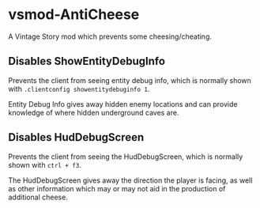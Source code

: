 # vsmod-AntiCheese

A Vintage Story mod which prevents some cheesing/cheating.

## Disables ShowEntityDebugInfo

Prevents the client from seeing entity debug info, which is normally shown with `.clientconfig showentitydebuginfo 1`.

Entity Debug Info gives away hidden enemy locations and can provide knowledge of where hidden underground caves are.

## Disables HudDebugScreen

Prevents the client from seeing the HudDebugScreen, which is normally shown with `ctrl + f3`.

The HudDebugScreen gives away the direction the player is facing, as well as other information which may or may not aid in the production of additional cheese.
